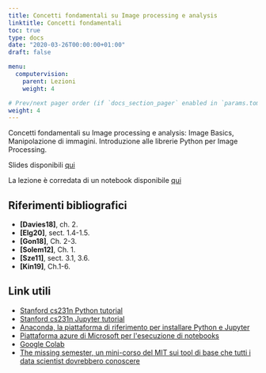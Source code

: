 ```yaml
---
title: Concetti fondamentali su Image processing e analysis
linktitle: Concetti fondamentali
toc: true
type: docs
date: "2020-03-26T00:00:00+01:00"
draft: false

menu:
  computervision:
    parent: Lezioni
    weight: 4

# Prev/next pager order (if `docs_section_pager` enabled in `params.toml`)
weight: 4
---
```


Concetti fondamentali su Image processing e analysis: Image Basics, Manipolazione di immagini. Introduzione alle librerie Python per Image Processing. 

Slides disponibili [qui](../pdf/2.Image_fundamentals.pdf)

La lezione è corredata di un notebook disponibile [qui](https://github.com/gmanco/cv_notebooks/blob/master/1.Image_fundamentals.ipynb)



## Riferimenti bibliografici

- **[Davies18]**, ch. 2. 
- **[Elg20]**, sect. 1.4-1.5. 
- **[Gon18]**, Ch. 2-3. 
- **[Solem12]**, Ch. 1.
- **[Sze11]**, sect. 3.1, 3.6.
- **[Kin19]**, Ch.1-6.

## Link utili

- [Stanford cs231n Python tutorial](http://cs231n.github.io/python-numpy-tutorial/)
- [Stanford cs231n Jupyter tutorial](http://cs231n.github.io/ipython-tutorial/)
- [Anaconda, la piattaforma di riferimento per installare Python e Jupyter](https://www.anaconda.com/)
- [Piattaforma azure di Microsoft per l'esecuzione di notebooks](https://notebooks.azure.com/)
- [Google Colab](https://colab.research.google.com/notebooks/intro.ipynb)
- [The missing semester, un mini-corso del MIT sui tool di base che tutti i data scientist dovrebbero conoscere](https://missing.csail.mit.edu/?fbclid=IwAR0N3s-DbRLrSWW3tB1L5iu_thdiEtFuL7cGUwxyOL-yc7skytSDGdT9ZAo)